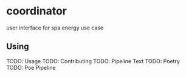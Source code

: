 # coordinator

user interface for spa energy use case

## Using

TODO: Usage
TODO: Contributing
TODO: Pipeline Text
TODO: Poetry
TODO: Poe Pipeline